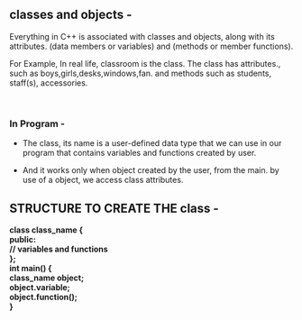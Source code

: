 ## classes and objects -
<p>Everything in C++ is associated with classes and objects, along with its attributes. (data members or variables) and (methods or member functions).</p>
<p>For Example, In real life, classroom is the class. The class has attributes., such as boys,girls,desks,windows,fan. and methods such as students, staff(s), accessories.</p><br>

### In Program -
* <p>The class, its name is a user-defined data type that we can use in our program that contains variables and functions created by user.</p>
* <p>And it works only when object created by the user, from the main. by use of a object, we access class attributes.</p> 
## STRUCTURE TO CREATE THE class -
<b>class class_name { <br>
<b>public:<br>
<b>// variables and functions<br>
<b>};<br>
<b>int main() {<br>
<b>class_name object;<br>
<b>object.variable;<br>
<b>object.function();<br>
<b>}


